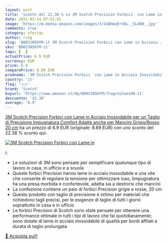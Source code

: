 ```yaml
---
layout: post
title: 'sconto del 22.38 % su 3M Scotch Precision Forbici  con Lame in  '
date: 2021-03-14 07:51:01
image: 'https://m.media-amazon.com/images/I/41DHooErV8L._SL400_.jpg'
comments: true
category: ofertas
author: ring
slug: 'B003JN5OYM-it 3M Scotch Precision Forbici con Lame in Acciaio...'
sku: 'B003JN5OYM-it'
tags: [  ]
actualPrice: 6.9 EUR
currency: EUR
price: 6.9
comparePrice: 8.89 EUR
prodname: '3M Scotch Precision Forbici  con Lame in Acciaio Inossidabile per un Taglio di Precisione  Impugnatura Comfort  Adatte anche per Mancini  Grigio/Rosso  20 cm'
country: 'it'
flag: '🇮🇹'
brand: 'Scotch'
buyurl: 'https://www.amazon.it/dp/B003JN5OYM/?tag=tolees00-21'
descuento: '22.38'
average: '6.9'
---
```


[3M Scotch Precision Forbici  con Lame in Acciaio Inossidabile per un Taglio di Precisione  Impugnatura Comfort  Adatte anche per Mancini  Grigio/Rosso  20 cm](https://www.amazon.it/dp/B003JN5OYM/?tag=tolees00-21) ha un prezzo di 6.9 EUR (originale: 8.89 EUR) con uno sconto del 22.38 % sconto qui:

[![3M Scotch Precision Forbici  con Lame in](https://m.media-amazon.com/images/I/41DHooErV8L._SL400_.jpg)](https://www.amazon.it/dp/B003JN5OYM/?tag=tolees00-21)

ℹ️:

- Le soluzioni di 3M sono pensate per semplificare qualunque tipo di lavoro in casa, in ufficio e a scuola
- Queste forbici Precision hanno lame in acciaio inossidabile e una vite che consente di regolare la tensione per ottimizzare luso, limpugnatura ha una presa morbida e confortevole, adatta sia a destrorsi che mancini
- La confezione contiene un paio di forbici Precision grigie e rosse, 20 cm
- Questo prodotto con taglio di precisione è ottimo per materiali che richiedono tagli precisi, per le esigenze di taglio di tutti i giorni soprattutto in casa e in ufficio
- Le forbici Precision di Scotch sono state pensate per ottenere una performance ottimale in tutti i tipi di lavoro che fai quotidianamente; sono dotate di lame in acciaio inossidabile di qualità per bordi affilati e durata di taglio prolungata

[🛒 Acquista qui!!](https://www.amazon.it/dp/B003JN5OYM/?tag=tolees00-21)
